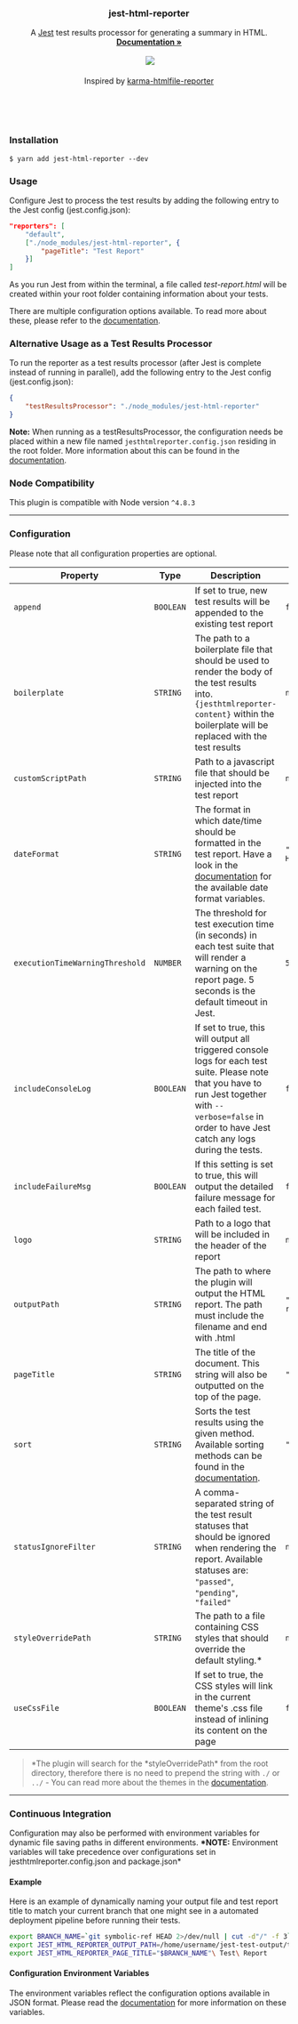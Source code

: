 <p align="center">
	<h3 align="center">jest-html-reporter</h3>
	<p align="center">
		A <a href="https://github.com/facebook/jest">Jest</a> test results processor for generating a summary in HTML.
		<br>
		<a href="https://github.com/Hargne/jest-html-reporter/wiki"><strong>Documentation »</strong></a>
		<br />
		<br />
		<img src="https://img.shields.io/npm/dm/jest-html-reporter?style=for-the-badge" alt="">
		<img src="https://img.shields.io/travis/com/hargne/jest-html-reporter?style=for-the-badge">
		<br />
		<br />
		Inspired by <a href="https://github.com/matthias-schuetz/karma-htmlfile-reporter">karma-htmlfile-reporter</a>
		<br />
		<br />
		<div style="text-align:center">
			<img src="https://user-images.githubusercontent.com/3501024/77887991-d511c480-726b-11ea-9ed8-2e581206900c.png" alt="" style="max-width:75%">
		</div>
		<br />
		<br />
	</p>
</p>

### Installation

```shell
$ yarn add jest-html-reporter --dev
```

### Usage

Configure Jest to process the test results by adding the following entry to the Jest config (jest.config.json):

```JSON
"reporters": [
	"default",
	["./node_modules/jest-html-reporter", {
		"pageTitle": "Test Report"
	}]
]
```

As you run Jest from within the terminal, a file called _test-report.html_ will be created within your root folder containing information about your tests.

There are multiple configuration options available. To read more about these, please refer to the [documentation](https://github.com/Hargne/jest-html-reporter/wiki/configuration).

### Alternative Usage as a Test Results Processor

To run the reporter as a test results processor (after Jest is complete instead of running in parallel), add the following entry to the Jest config (jest.config.json):

```JSON
{
	"testResultsProcessor": "./node_modules/jest-html-reporter"
}
```

**Note:** When running as a testResultsProcessor, the configuration needs be placed within a new file named `jesthtmlreporter.config.json` residing in the root folder.
More information about this can be found in the [documentation](https://github.com/Hargne/jest-html-reporter/wiki/configuration).

### Node Compatibility

This plugin is compatible with Node version `^4.8.3`

---

### Configuration

Please note that all configuration properties are optional.

| Property                        | Type      | Description                                                                                                                                                                                                      | Default                 |
| ------------------------------- | --------- | ---------------------------------------------------------------------------------------------------------------------------------------------------------------------------------------------------------------- | ----------------------- |
| `append`                        | `BOOLEAN` | If set to true, new test results will be appended to the existing test report                                                                                                                                    | `false`                 |
| `boilerplate`                   | `STRING`  | The path to a boilerplate file that should be used to render the body of the test results into. `{jesthtmlreporter-content}` within the boilerplate will be replaced with the test results                       | `null`                  |
| `customScriptPath`              | `STRING`  | Path to a javascript file that should be injected into the test report                                                                                                                                           | `null`                  |
| `dateFormat`                    | `STRING`  | The format in which date/time should be formatted in the test report. Have a look in the [documentation](https://github.com/Hargne/jest-html-reporter/wiki/Date-Format) for the available date format variables. | `"yyyy-mm-dd HH:MM:ss"` |
| `executionTimeWarningThreshold` | `NUMBER`  | The threshold for test execution time (in seconds) in each test suite that will render a warning on the report page. 5 seconds is the default timeout in Jest.                                                   | `5`                     |
| `includeConsoleLog`             | `BOOLEAN` | If set to true, this will output all triggered console logs for each test suite. Please note that you have to run Jest together with `--verbose=false` in order to have Jest catch any logs during the tests.    | `false`                 |
| `includeFailureMsg`             | `BOOLEAN` | If this setting is set to true, this will output the detailed failure message for each failed test.                                                                                                              | `false`                 |
| `logo`                          | `STRING`  | Path to a logo that will be included in the header of the report                                                                                                                                                 | `null`                  |
| `outputPath`                    | `STRING`  | The path to where the plugin will output the HTML report. The path must include the filename and end with .html                                                                                                  | `"./test-report.html"`  |
| `pageTitle`                     | `STRING`  | The title of the document. This string will also be outputted on the top of the page.                                                                                                                            | `"Test Suite"`          |
| `sort`                          | `STRING`  | Sorts the test results using the given method. Available sorting methods can be found in the [documentation](https://github.com/Hargne/jest-html-reporter/wiki/Sorting-Methods).                                 | `"default"`             |
| `statusIgnoreFilter`            | `STRING`  | A comma-separated string of the test result statuses that should be ignored when rendering the report. Available statuses are: `"passed"`, `"pending"`, `"failed"`                                               | `null`                  |
| `styleOverridePath`             | `STRING`  | The path to a file containing CSS styles that should override the default styling.\*                                                                                                                             | `null`                  |
| `useCssFile`                    | `BOOLEAN` | If set to true, the CSS styles will link in the current theme's .css file instead of inlining its content on the page                                                                                            | `false`                 |

> *The plugin will search for the *styleOverridePath\* from the root directory, therefore there is no need to prepend the string with `./` or `../` - You can read more about the themes in the [documentation](https://github.com/Hargne/jest-html-reporter/wiki/Test-Report-Themes).

---

### Continuous Integration

Configuration may also be performed with environment variables for dynamic file saving paths in different environments. **\*NOTE:** Environment variables will take precedence over configurations set in jesthtmlreporter.config.json and package.json\*

#### Example

Here is an example of dynamically naming your output file and test report title to match your current branch that one might see in a automated deployment pipeline before running their tests.

```bash
export BRANCH_NAME=`git symbolic-ref HEAD 2>/dev/null | cut -d"/" -f 3`
export JEST_HTML_REPORTER_OUTPUT_PATH=/home/username/jest-test-output/test-reports/"$BRANCH_NAME".html
export JEST_HTML_REPORTER_PAGE_TITLE="$BRANCH_NAME"\ Test\ Report
```

#### Configuration Environment Variables

The environment variables reflect the configuration options available in JSON format. Please read the [documentation](https://github.com/Hargne/jest-html-reporter/wiki/configuration#configuration-environment-variables) for more information on these variables.
